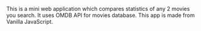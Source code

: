 This is a mini web application which compares statistics of any 2 movies you search.
It uses OMDB API for movies database.
This app is made from Vanilla JavaScript.